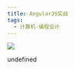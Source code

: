 ```yaml
---
title: AngularJS实战
tags:
  - 计算机-编程设计
---
```


![](https://cdn.weread.qq.com/weread/cover/18/YueWen_725536/s_YueWen_725536.jpg)

undefined